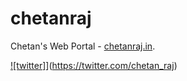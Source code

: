 chetanraj
=========

Chetan's Web Portal - [chetanraj.in](http://chetanraj.in/).

 [![twitter]](https://img.shields.io/badge/twitter-%40chetan__raj-00aced.svg)](https://twitter.com/chetan_raj)
